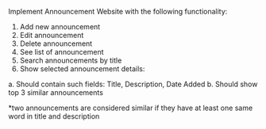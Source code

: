 Implement Announcement Website with the following functionality:
1. Add new announcement
2. Edit announcement
3. Delete announcement
4. See list of announcement
5. Search announcements by title
6. Show selected announcement details:

a. Should contain such fields: Title, Description, Date Added
b. Should show top 3 similar announcements

*two announcements are considered similar if they have at least one same word in title and
description
